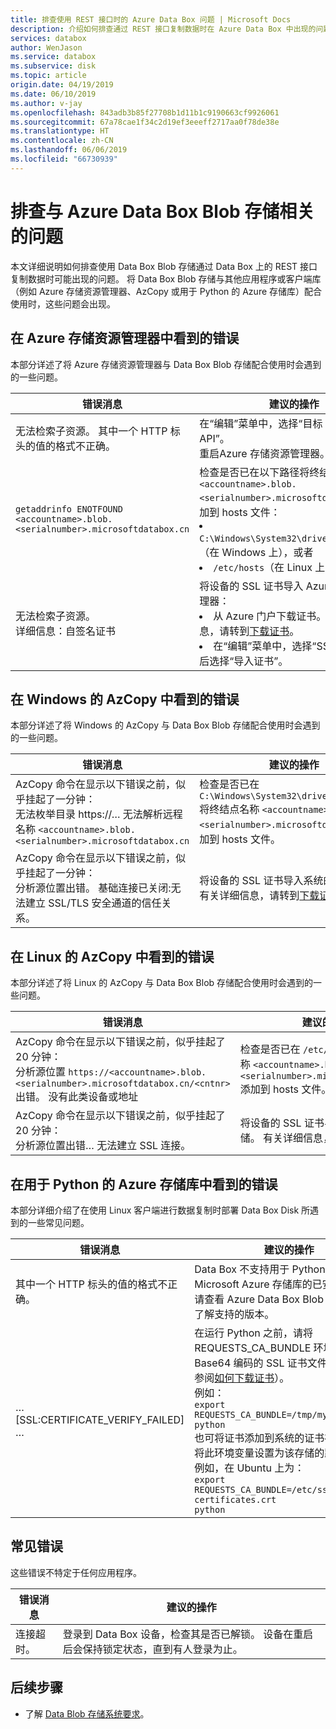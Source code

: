 ```yaml
---
title: 排查使用 REST 接口时的 Azure Data Box 问题 | Microsoft Docs
description: 介绍如何排查通过 REST 接口复制数据时在 Azure Data Box 中出现的问题。
services: databox
author: WenJason
ms.service: databox
ms.subservice: disk
ms.topic: article
origin.date: 04/19/2019
ms.date: 06/10/2019
ms.author: v-jay
ms.openlocfilehash: 843adb3b85f27708b1d11b1c9190663cf9926061
ms.sourcegitcommit: 67a78cae1f34c2d19ef3eeeff2717aa0f78de38e
ms.translationtype: HT
ms.contentlocale: zh-CN
ms.lasthandoff: 06/06/2019
ms.locfileid: "66730939"
---
```

# <a name="troubleshoot-issues-related-to-azure-data-box-blob-storage"></a>排查与 Azure Data Box Blob 存储相关的问题

本文详细说明如何排查使用 Data Box Blob 存储通过 Data Box 上的 REST 接口复制数据时可能出现的问题。 将 Data Box Blob 存储与其他应用程序或客户端库（例如 Azure 存储资源管理器、AzCopy 或用于 Python 的 Azure 存储库）配合使用时，这些问题会出现。

## <a name="errors-seen-in-azure-storage-explorer"></a>在 Azure 存储资源管理器中看到的错误

本部分详述了将 Azure 存储资源管理器与 Data Box Blob 存储配合使用时会遇到的一些问题。

|错误消息  |建议的操作 |
|---------|---------|
|无法检索子资源。 其中一个 HTTP 标头的值的格式不正确。|在“编辑”菜单中，选择“目标 Azure Stack API”。   <br>重启Azure 存储资源管理器。|
|`getaddrinfo ENOTFOUND <accountname>.blob.<serialnumber>.microsoftdatabox.cn` |检查是否已在以下路径将终结点名称 `<accountname>.blob.<serialnumber>.microsoftdatabox.cn` 添加到 hosts 文件： <li>`C:\Windows\System32\drivers\etc\hosts`（在 Windows 上），或者 </li><li> `/etc/hosts`（在 Linux 上）。</li>|
|无法检索子资源。 <br>详细信息：自签名证书 |将设备的 SSL 证书导入 Azure 存储资源管理器： <li>从 Azure 门户下载证书。 有关详细信息，请转到[下载证书](data-box-deploy-copy-data-via-rest.md#download-certificate)。</li><li>在“编辑”菜单中，选择“SSL 证书”，然后选择“导入证书”。   </li>|

## <a name="errors-seen-in-azcopy-for-windows"></a>在 Windows 的 AzCopy 中看到的错误

本部分详述了将 Windows 的 AzCopy 与 Data Box Blob 存储配合使用时会遇到的一些问题。

|错误消息  |建议的操作 |
|---------|---------|
|AzCopy 命令在显示以下错误之前，似乎挂起了一分钟： <br>无法枚举目录 https://… 无法解析远程名称 `<accountname>.blob.<serialnumber>.microsoftdatabox.cn`|检查是否已在 `C:\Windows\System32\drivers\etc\hosts` 将终结点名称 `<accountname>.blob.<serialnumber>.microsoftdatabox.cn` 添加到 hosts 文件。|
|AzCopy 命令在显示以下错误之前，似乎挂起了一分钟： <br>分析源位置出错。 基础连接已关闭:无法建立 SSL/TLS 安全通道的信任关系。|将设备的 SSL 证书导入系统的证书存储。 有关详细信息，请转到[下载证书](data-box-deploy-copy-data-via-rest.md#download-certificate)。|


## <a name="errors-seen-in-azcopy-for-linux"></a>在 Linux 的 AzCopy 中看到的错误

本部分详述了将 Linux 的 AzCopy 与 Data Box Blob 存储配合使用时会遇到的一些问题。

|错误消息  |建议的操作 |
|---------|---------|
|AzCopy 命令在显示以下错误之前，似乎挂起了 20 分钟： <br>分析源位置 `https://<accountname>.blob.<serialnumber>.microsoftdatabox.cn/<cntnr>` 出错。 没有此类设备或地址|检查是否已在 `/etc/hosts` 将终结点名称 `<accountname>.blob.<serialnumber>.microsoftdatabox.cn` 添加到 hosts 文件。|
|AzCopy 命令在显示以下错误之前，似乎挂起了 20 分钟： <br>分析源位置出错… 无法建立 SSL 连接。|将设备的 SSL 证书导入系统的证书存储。 有关详细信息，请转到[下载证书](data-box-deploy-copy-data-via-rest.md#download-certificate)。|

## <a name="errors-seen-in-azure-storage-library-for-python"></a>在用于 Python 的 Azure 存储库中看到的错误

本部分详细介绍了在使用 Linux 客户端进行数据复制时部署 Data Box Disk 所遇到的一些常见问题。

|错误消息  |建议的操作 |
|---------|---------|
|其中一个 HTTP 标头的值的格式不正确。 |Data Box 不支持用于 Python 的 Microsoft Azure 存储库的已安装版本。 请查看 Azure Data Box Blob 存储要求，了解支持的版本。|
|… [SSL:CERTIFICATE_VERIFY_FAILED] …|在运行 Python 之前，请将 REQUESTS_CA_BUNDLE 环境变量设置为 Base64 编码的 SSL 证书文件的路径（请参阅[如何下载证书](data-box-deploy-copy-data-via-rest.md#download-certificate)）。 <br>例如：<br>`export REQUESTS_CA_BUNDLE=/tmp/mycert.cer` <br>`python` <br>也可将证书添加到系统的证书存储，然后将此环境变量设置为该存储的路径。 <br> 例如，在 Ubuntu 上为： <br>`export REQUESTS_CA_BUNDLE=/etc/ssl/certs/ca-certificates.crt` <br>`python`|


## <a name="common-errors"></a>常见错误

这些错误不特定于任何应用程序。

|错误消息  |建议的操作 |
|---------|---------|
|连接超时。 |登录到 Data Box 设备，检查其是否已解锁。 设备在重启后会保持锁定状态，直到有人登录为止。|

## <a name="next-steps"></a>后续步骤

- 了解 [Data Blob 存储系统要求](data-box-system-requirements-rest.md)。

